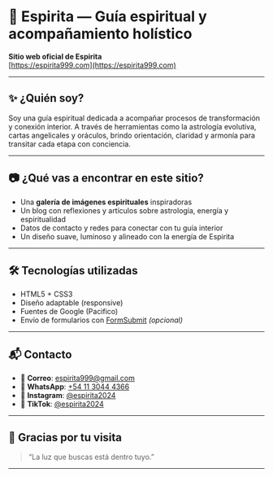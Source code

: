 # 🌟 Espirita — Guía espiritual y acompañamiento holístico

**Sitio web oficial de Espirita**  
[https://espirita999.com](https://espirita999.com)

---

## ✨ ¿Quién soy?

Soy una guía espiritual dedicada a acompañar procesos de transformación y conexión interior. A través de herramientas como la astrología evolutiva, cartas angelicales y oráculos, brindo orientación, claridad y armonía para transitar cada etapa con conciencia.

---

## 📷 ¿Qué vas a encontrar en este sitio?

- Una **galería de imágenes espirituales** inspiradoras  
- Un blog con reflexiones y artículos sobre astrología, energía y espiritualidad  
- Datos de contacto y redes para conectar con tu guía interior  
- Un diseño suave, luminoso y alineado con la energía de Espirita

---

## 🛠️ Tecnologías utilizadas

- HTML5 + CSS3
- Diseño adaptable (responsive)
- Fuentes de Google (Pacifico)
- Envío de formularios con [FormSubmit](https://formsubmit.co/) *(opcional)*

---

## 📬 Contacto

- 📧 **Correo**: [espirita999@gmail.com](mailto:espirita999@gmail.com)  
- 📱 **WhatsApp**: [+54 11 3044 4366](https://wa.me/541130444366)  
- 📸 **Instagram**: [@espirita2024](https://instagram.com/espirita2024)  
- 🎵 **TikTok**: [@espirita2024](https://tiktok.com/@espirita2024)

---

## 🙏 Gracias por tu visita

> “La luz que buscas está dentro tuyo.”

---
